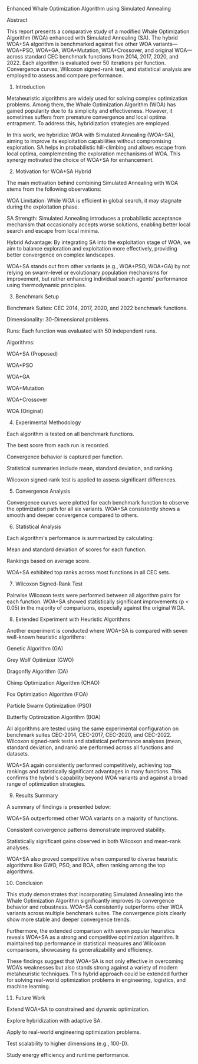 Enhanced Whale Optimization Algorithm using Simulated Annealing

Abstract

This report presents a comparative study of a modified Whale Optimization Algorithm (WOA) enhanced with Simulated Annealing (SA). The hybrid WOA+SA algorithm is benchmarked against five other WOA variants—WOA+PSO, WOA+GA, WOA+Mutation, WOA+Crossover, and original WOA—across standard CEC benchmark functions from 2014, 2017, 2020, and 2022. Each algorithm is evaluated over 50 iterations per function. Convergence curves, Wilcoxon signed-rank test, and statistical analysis are employed to assess and compare performance.

1. Introduction

Metaheuristic algorithms are widely used for solving complex optimization problems. Among them, the Whale Optimization Algorithm (WOA) has gained popularity due to its simplicity and effectiveness. However, it sometimes suffers from premature convergence and local optima entrapment. To address this, hybridization strategies are employed.

In this work, we hybridize WOA with Simulated Annealing (WOA+SA), aiming to improve its exploitation capabilities without compromising exploration. SA helps in probabilistic hill-climbing and allows escape from local optima, complementing the exploration mechanisms of WOA. This synergy motivated the choice of WOA+SA for enhancement.

2. Motivation for WOA+SA Hybrid

The main motivation behind combining Simulated Annealing with WOA stems from the following observations:

WOA Limitation: While WOA is efficient in global search, it may stagnate during the exploitation phase.

SA Strength: Simulated Annealing introduces a probabilistic acceptance mechanism that occasionally accepts worse solutions, enabling better local search and escape from local minima.

Hybrid Advantage: By integrating SA into the exploitation stage of WOA, we aim to balance exploration and exploitation more effectively, providing better convergence on complex landscapes.

WOA+SA stands out from other variants (e.g., WOA+PSO, WOA+GA) by not relying on swarm-level or evolutionary population mechanisms for improvement, but rather enhancing individual search agents' performance using thermodynamic principles.

3. Benchmark Setup

Benchmark Suites: CEC 2014, 2017, 2020, and 2022 benchmark functions.

Dimensionality: 30-Dimensional problems.

Runs: Each function was evaluated with 50 independent runs.

Algorithms:

WOA+SA (Proposed)

WOA+PSO

WOA+GA

WOA+Mutation

WOA+Crossover

WOA (Original)

4. Experimental Methodology

Each algorithm is tested on all benchmark functions.

The best score from each run is recorded.

Convergence behavior is captured per function.

Statistical summaries include mean, standard deviation, and ranking.

Wilcoxon signed-rank test is applied to assess significant differences.

5. Convergence Analysis

Convergence curves were plotted for each benchmark function to observe the optimization path for all six variants. WOA+SA consistently shows a smooth and deeper convergence compared to others.

6. Statistical Analysis

Each algorithm's performance is summarized by calculating:

Mean and standard deviation of scores for each function.

Rankings based on average score.

WOA+SA exhibited top ranks across most functions in all CEC sets.

7. Wilcoxon Signed-Rank Test

Pairwise Wilcoxon tests were performed between all algorithm pairs for each function. WOA+SA showed statistically significant improvements (p < 0.05) in the majority of comparisons, especially against the original WOA.

8. Extended Experiment with Heuristic Algorithms

Another experiment is conducted where WOA+SA is compared with seven well-known heuristic algorithms:

Genetic Algorithm (GA)

Grey Wolf Optimizer (GWO)

Dragonfly Algorithm (DA)

Chimp Optimization Algorithm (CHAO)

Fox Optimization Algorithm (FOA)

Particle Swarm Optimization (PSO)

Butterfly Optimization Algorithm (BOA)

All algorithms are tested using the same experimental configuration on benchmark suites CEC-2014, CEC-2017, CEC-2020, and CEC-2022. Wilcoxon signed-rank tests and statistical performance analyses (mean, standard deviation, and rank) are performed across all functions and datasets.

WOA+SA again consistently performed competitively, achieving top rankings and statistically significant advantages in many functions. This confirms the hybrid's capability beyond WOA variants and against a broad range of optimization strategies.

9. Results Summary

A summary of findings is presented below:

WOA+SA outperformed other WOA variants on a majority of functions.

Consistent convergence patterns demonstrate improved stability.

Statistically significant gains observed in both Wilcoxon and mean-rank analyses.

WOA+SA also proved competitive when compared to diverse heuristic algorithms like GWO, PSO, and BOA, often ranking among the top algorithms.

10. Conclusion

This study demonstrates that incorporating Simulated Annealing into the Whale Optimization Algorithm significantly improves its convergence behavior and robustness. WOA+SA consistently outperforms other WOA variants across multiple benchmark suites. The convergence plots clearly show more stable and deeper convergence trends.

Furthermore, the extended comparison with seven popular heuristics reveals WOA+SA as a strong and competitive optimization algorithm. It maintained top performance in statistical measures and Wilcoxon comparisons, showcasing its generalizability and efficiency.

These findings suggest that WOA+SA is not only effective in overcoming WOA’s weaknesses but also stands strong against a variety of modern metaheuristic techniques. This hybrid approach could be extended further for solving real-world optimization problems in engineering, logistics, and machine learning.

11. Future Work

Extend WOA+SA to constrained and dynamic optimization.

Explore hybridization with adaptive SA.

Apply to real-world engineering optimization problems.

Test scalability to higher dimensions (e.g., 100-D).

Study energy efficiency and runtime performance.
